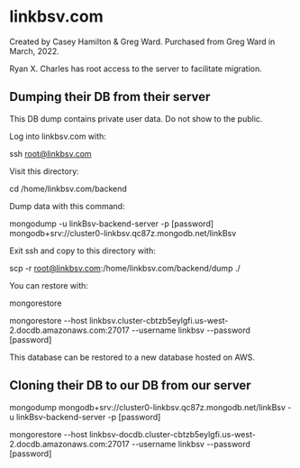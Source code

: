 # linkbsv.com

Created by Casey Hamilton & Greg Ward. Purchased from Greg Ward in March, 2022.

Ryan X. Charles has root access to the server to facilitate migration.

## Dumping their DB from their server

This DB dump contains private user data. Do not show to the public.

Log into linkbsv.com with:

ssh root@linkbsv.com

Visit this directory:

cd /home/linkbsv.com/backend

Dump data with this command:

mongodump -u linkBsv-backend-server -p [password] mongodb+srv://cluster0-linkbsv.qc87z.mongodb.net/linkBsv

Exit ssh and copy to this directory with:

scp -r root@linkbsv.com:/home/linkbsv.com/backend/dump ./

You can restore with:

mongorestore

mongorestore --host linkbsv.cluster-cbtzb5eylgfi.us-west-2.docdb.amazonaws.com:27017 --username linkbsv --password [password]

This database can be restored to a new database hosted on AWS.

## Cloning their DB to our DB from our server

mongodump mongodb+srv://cluster0-linkbsv.qc87z.mongodb.net/linkBsv -u linkBsv-backend-server -p [password]

mongorestore --host linkbsv-docdb.cluster-cbtzb5eylgfi.us-west-2.docdb.amazonaws.com:27017 --username linkbsv --password [password]
